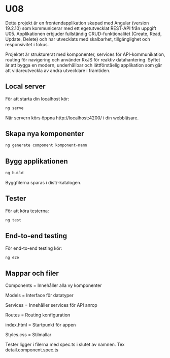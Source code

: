 # U08

Detta projekt är en frontendapplikation skapad med Angular (version 19.2.10) som kommunicerar med ett egetutvecklat REST-API från uppgift U05. Applikationen erbjuder fullständig CRUD-funktionalitet (Create, Read, Update, Delete) och har utvecklats med skalbarhet, tillgänglighet och responsivitet i fokus.

Projektet är strukturerat med komponenter, services för API-kommunikation, routing för navigering och använder RxJS för reaktiv datahantering. Syftet är att bygga en modern, underhållbar och lättförståelig applikation som går att vidareutveckla av andra utvecklare i framtiden.


## Local server

För att starta din localhost kör:

```bash
ng serve
```

När servern körs öppna http://localhost:4200/ i din webbläsare.

## Skapa nya komponenter

```bash
ng generate component komponent-namn
```

## Bygg applikationen

```bash
ng build
```

Byggfilerna sparas i dist/-katalogen.

## Tester

För att köra testerna:

```bash
ng test
```

## End-to-end testing 

För end-to-end testing kör:

```bash
ng e2e
```

## Mappar och filer

Components = Innehåller alla vy komponenter

Models = Interface för datatyper

Services = Innehåller services för API anrop

Routes = Routing konfiguration

index.html = Startpunkt för appen

Styles.css = Stilmallar

Tester ligger i filerna med spec.ts i slutet av namnen. Tex detail.component.spec.ts